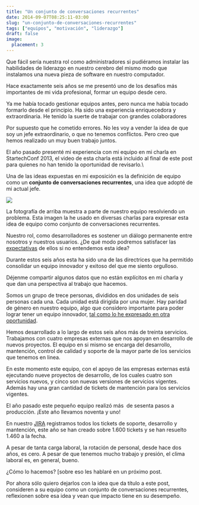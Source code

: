 ```yaml
---
title: "Un conjunto de conversaciones recurrentes"
date: 2014-09-07T08:25:11-03:00
slug: "un-conjunto-de-conversaciones-recurrentes"
tags: ["equipos", "motivación", "liderazgo"]
draft: false
image:
  placement: 3
---
```

Que fácil sería nuestra rol como administradores si pudiéramos instalar
las habilidades de liderazgo en nuestro cerebro del mismo modo que
instalamos una nueva pieza de software en nuestro computador.

Hace exactamente seis años se me presentó uno de los desafíos más
importantes de mi vida profesional, formar un equipo desde cero. 

Ya me había tocado gestionar equipos antes, pero nunca me había tocado
formarlo desde el principio. Ha sido una experiencia enriquecedora y
extraordinaria. He tenido la suerte de trabajar con grandes
colaboradores

Por supuesto que he cometido errores. No les voy a vender la idea de que
soy un jefe extraordinario, o que no tenemos conflictos. Pero creo que
hemos realizado un muy buen trabajo juntos.

El año pasado presenté mi experiencia con mi equipo en mi charla en
StartechConf 2013, el video de esta charla está incluido al final de
este post para quienes no han tenido la oportunidad de revisarlo.\

Una de las ideas expuestas en mi exposición es la definición de equipo
como un **conjunto de conversaciones recurrentes**, una idea que adopté
de mi actual jefe.

![](https://d2dspjyoh5c79p.cloudfront.net/31089b3c-3701-11e4-8e2f-8bfe00af0f84-aa9f18b7)

La fotografía de arriba muestra a parte de nuestro equipo resolviendo un
problema. Esta imagen la he usado en diversas charlas para expresar esta
idea de equipo como conjunto de conversaciones recurrentes. 

Nuestro rol, como desarrolladores es sostener un diálogo permanente
entre nosotros y nuestros usuarios. ¿De qué modo podremos satisfacer las
[expectativas](/blog/lnds/2013/3/23/expectativas) de
ellos si no entendemos esta idea?

Durante estos seis años esta ha sido una de las directrices que ha
permitido consolidar un equipo innovador y exitoso del que me siento
orgulloso.

Déjenme compartir algunos datos que no están explícitos en mi charla y
que dan una perspectiva al trabajo que hacemos.

Somos un grupo de trece personas, divididos en dos unidades de seis
personas cada una. Cada unidad está dirigida por una mujer. Hay paridad
de género en nuestro equipo, algo que considero importante para poder
lograr tener un equipo innovador, [tal como lo he expresado en otra
oportunidad](/blog/lnds/2013/9/8/marte-necesita-mujeres).

Hemos desarrollado a lo largo de estos seis años más de treinta
servicios. Trabajamos con cuatro empresas externas que nos apoyan en
desarrollo de nuevos proyectos. El equipo en si mismo se encarga del
desarrollo, mantención, control de calidad y soporte de la mayor parte
de los servicios que tenemos en linea.

En este momento este equipo, con el apoyo de las empresas externas está
ejecutando nueve proyectos de desarrollo, de los cuales cuatro son
servicios nuevos, y cinco son nuevas versiones de servicios vigentes.
Además hay una gran cantidad de tickets de mantención para los servicios
vigentes.

El año pasado este pequeño equipo realizó más  de sesenta pasos a
producción. ¡Este año llevamos noventa y uno!

En nuestro [JIRA](https://www.atlassian.com/es/software/jira)
registramos todos los tickets de soporte, desarrollo y mantención, este
año se han creado sobre 1.600 tickets y se han resuelto 1.460 a la
fecha.

A pesar de tanta carga laboral, la rotación de personal, desde hace dos
años, es cero. A pesar de que tenemos mucho trabajo y presión, el clima
laboral es, en general,
bueno.

¿Cómo lo hacemos? [sobre eso les hablaré en un próximo
post.

Por ahora sólo quiero dejarlos con la idea que da título a este post,
consideren a su equipo como un conjunto de conversaciones recurrentes,
reflexionen sobre esa idea y vean que impacto tiene en su desempeño.

